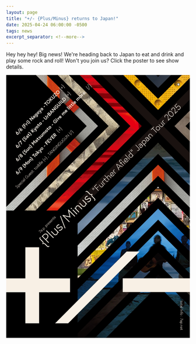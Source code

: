 ```yaml
---
layout: page
title: "+/- {Plus/Minus} returns to Japan!"
date: 2025-04-24 06:00:00 -0500
tags: news
excerpt_separator: <!--more-->
---
```


Hey hey hey!  Big news!  We're heading back to Japan to eat and drink and play some rock and roll!  Won't you join us?  Click the poster to see show details.

<a href="/shows/"><img src="/assets/img/full/PlusMinus2025_digi_flyer_250411.jpg"/></a>

